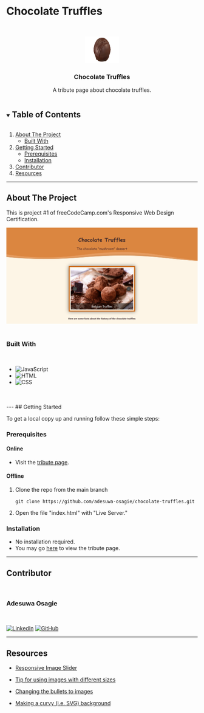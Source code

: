 # Chocolate Truffles

<!-- PROJECT LOGO -->
<br />
<p align="center">
  <a href="https://adesuwa-osagie.github.io/chocolate-truffles/">
    <img src="images-resized/chocolate-ball.png" alt="Logo" width="90" height="70">
  </a>

  <h3 align="center">Chocolate Truffles</h3>

  <p align="center">
    A tribute page about chocolate truffles. 
  </p>
</p>


<!-- TABLE OF CONTENTS -->
<details open="open">
  <summary><h2 style="display: inline-block">Table of Contents</h2></summary>
  <ol>
    <li>
      <a href="#about-the-project">About The Project</a>
      <ul>
        <li><a href="#built-with">Built With</a></li>
      </ul>
    </li>
    <li>
      <a href="#getting-started">Getting Started</a>
      <ul>
        <li><a href="#prerequisites">Prerequisites</a></li>
        <li><a href="#installation">Installation</a></li>
      </ul>
    </li>
    <li><a href="#contributor">Contributor</a></li>
    <li><a href="#resources">Resources</a></li>
  </ol>
</details>

---

<!-- ABOUT THE PROJECT -->
## About The Project

This is project #1 of freeCodeCamp.com's Responsive Web Design Certification.

![Tribute Page](images/page-screenshot.png)
<br/>
<br/>

### Built With
<br/>

* ![JavaScript](https://img.shields.io/badge/-JAVASCRIPT-3d3b3c?style=flat&logo=javascript)
* ![HTML](https://img.shields.io/badge/-HTML5-%23E34F26?style=flat&logo=html5&logoColor=white)
* ![CSS](https://img.shields.io/badge/-CSS3-%231572B6?logo=css3)
<br/>
<br/>
---
<!-- GETTING STARTED -->
## Getting Started

To get a local copy up and running follow these simple steps:

### Prerequisites

#### Online
* Visit the <a href="https://adesuwa-osagie.github.io/chocolate-truffles/" target="_blank">tribute page</a>.

#### Offline
1. Clone the repo from the main branch
   ```
   git clone https://github.com/adesuwa-osagie/chocolate-truffles.git
   ```
2. Open the file "index.html" with "Live Server."

### Installation

* No installation required. 
* You may go <a href="https://adesuwa-osagie.github.io/chocolate-truffles/">here</a> to view the tribute page.

---


## Contributor

<br/>

### Adesuwa Osagie
<br/>

[![LinkedIn](https://img.shields.io/badge/-LinkedIn-%230A66C2?style=for-the-badge&logo=linkedin)](https://www.linkedin.com/in/adesuwa-osagie/) [![GitHub](https://img.shields.io/badge/-GITHUB-%23181717?style=for-the-badge&logo=github)](https://github.com/adesuwa-osagie)

---

## Resources

* [Responsive Image Slider](https://www.youtube.com/watch?v=6fivjkF9BOo&t=2s)

* [Tip for using images with different sizes](https://stackoverflow.com/questions/41758544/bootstrap-image-slider-different-image-size)

* [Changing the bullets to images](http://css-workshop.com/css-ul-custom-bullet-style-with-image/)

* [Making a curvy (i.e. SVG) background](https://www.shapedivider.app/)